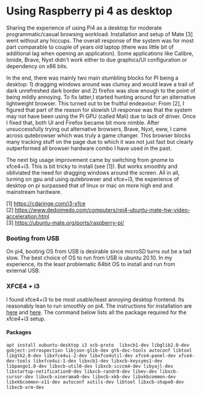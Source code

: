 # Using Raspberry pi 4 as desktop

Sharing the experience of using Pi4 as a desktop for  moderate programmatic/casual browsing workload.
Installation and setup of Mate [3] went without any hiccups.  The overall response of the system was for most part comparable to couple of years old  laptop (there was little bit of additional lag when opening an application). 
Some applications like Calibre, Ionide, Brave, Nyxt didn't work either to due graphics/UI configuration or dependency on x86 bits. 

In the end, there was mainly two main stumbling blocks for PI being a desktop: 1) dragging windows around was clumsy and would leave a trail of dark unrefreshed dark border and 2) firefox was slow enough to the point of being mildly annoying. To fix latter,I started hunting around for an alternative lightweight browser. This turned out to be fruitful endeavour: From [2], I figured that part  of the reason for slowish UI response was that the system may not have been using the Pi GPU (called Mali) due to lack of driver. Once I fixed that, both UI and Firefox became bit more nimble. After unsuccessfully trying out alternative browsers, Brave, Nyxt, eww,  I came across qutebrowser which was truly a game changer. This browser blocks many tracking stuff on the page due to which it was not just fast but clearly outperformed all browser hardware combo I have used in the past.

The next big usage improvement came by switching from gnome to xfce4+i3. This is bit tricky to install (see [1]). But works smoothly and obliviated  the need for dragging windows around the screen. All in all, turning on gpu and using qutebrowser and xfce+i3, the experience of desktop on pi surpassed that of  linux or mac on more high end and mainstream hardware.

[1] https://cdaringe.com/i3-xfce  
[2] https://www.dedoimedo.com/computers/rpi4-ubuntu-mate-hw-video-acceleration.html  
[3] https://ubuntu-mate.org/ports/raspberry-pi/  


### Booting from USB
On pi4, booting OS from USB is desirable since microSD turns out be a tad slow. The best choice of OS to run from USB is  ubuntu 20.10. In my experience, its the least problematic 64bit OS to install and run from external USB. 

### XFCE4 + i3

I found xfce4+i3 to be most usable/least annoying desktop frontend. Its reasonably lean to run smoothly on pi4.  The instructions for installation are [here]( http://feeblenerd.blogspot.com/2015/11/pretty-i3-with-xfce.html) and [here](https://cdaringe.com/i3-xfce). The command below lists all the package required for the xfce4+i3 setup. 
 

#### Packages 
```
apt install xubuntu-desktop i3 xcb-proto  libxcb1-dev libglib2.0-dev gobject-introspection libjson-glib-dev gtk-doc-tools autoconf libtool libgtk2.0-dev libxfce4ui-2-dev libxfce4util-dev xfce4-panel-dev xfce4-dev-tools libxfce4ui-1-dev libxcb1-dev libxcb-keysyms1-dev libpango1.0-dev libxcb-util0-dev libxcb-icccm4-dev libyajl-dev libstartup-notification0-dev libxcb-randr0-dev libev-dev libxcb-cursor-dev libxcb-xinerama0-dev libxcb-xkb-dev libxkbcommon-dev libxkbcommon-x11-dev autoconf xutils-dev libtool libxcb-shape0-dev libxcb-xrm-dev
 
```

